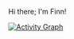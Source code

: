 Hi there; I'm Finn! 


[![Activity Graph](https://github-readme-activity-graph.cyclic.app/graph?username=pfinnn)](https://github.com/pfinnn/github-readme-activity-graph)

<!--
**pfinnn/pfinnn** is a ✨ _special_ ✨ repository because its `README.md` (this file) appears on your GitHub profile.

Here are some ideas to get you started:

- 🔭 I’m currently working on ...
- 🌱 I’m currently learning ...
- 👯 I’m looking to collaborate on ...
- 🤔 I’m looking for help with ...
- 💬 Ask me about ...
- 📫 How to reach me: ...
- 😄 Pronouns: ...
- ⚡ Fun fact: ...
-->
